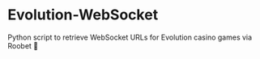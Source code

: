 # Evolution-WebSocket
Python script to retrieve WebSocket URLs for Evolution casino games via Roobet 🎰 
